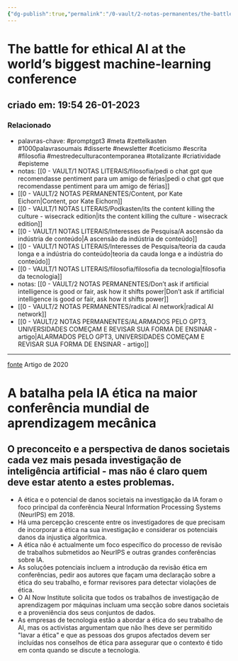 ```yaml
---
{"dg-publish":true,"permalink":"/0-vault/2-notas-permanentes/the-battle-for-ethical-ai-at-the-worlds-biggest-machine-learning-conference/","tags":["permanente","promptgpt3","meta","zettelkasten","1000palavrasoumais","disserte","newsletter","ceticismo","escrita","filosofia","mestredeculturacontemporanea","totalizante","criatividade","episteme"],"dgHomeLink":true,"dgShowLocalGraph":true,"dgShowFileTree":true,"dgEnableSearch":true,"noteIcon":""}
---
```


# The battle for ethical AI at the world’s biggest machine-learning conference
## criado em: 19:54 26-01-2023

### Relacionado
- palavras-chave: #promptgpt3 #meta #zettelkasten #1000palavrasoumais #disserte #newsletter #ceticismo #escrita #filosofia #mestredeculturacontemporanea #totalizante #criatividade #episteme 
- notas: [[0 - VAULT/1 NOTAS LITERAIS/filosofia/pedi o chat gpt que recomendasse pentiment para um amigo de férias\|pedi o chat gpt que recomendasse pentiment para um amigo de férias]]
- [[0 - VAULT/2 NOTAS PERMANENTES/Content, por Kate Eichorn\|Content, por Kate Eichorn]]
- [[0 - VAULT/1 NOTAS LITERAIS/Podkasten/its the content killing the culture - wisecrack edition\|its the content killing the culture - wisecrack edition]]
- [[0 - VAULT/1 NOTAS LITERAIS/Interesses de Pesquisa/A ascensão da indústria de conteúdo\|A ascensão da indústria de conteúdo]]
- [[0 - VAULT/1 NOTAS LITERAIS/Interesses de Pesquisa/teoria da cauda longa e a indústria do conteúdo\|teoria da cauda longa e a indústria do conteúdo]]
- [[0 - VAULT/1 NOTAS LITERAIS/filosofia/filosofia da tecnologia\|filosofia da tecnologia]]
- notas: [[0 - VAULT/2 NOTAS PERMANENTES/Don’t ask if artificial intelligence is good or fair, ask how it shifts power\|Don’t ask if artificial intelligence is good or fair, ask how it shifts power]]
- [[0 - VAULT/2 NOTAS PERMANENTES/radical AI network\|radical AI network]]
- [[0 - VAULT/2 NOTAS PERMANENTES/ALARMADOS PELO GPT3, UNIVERSIDADES COMEÇAM E REVISAR SUA FORMA DE ENSINAR - artigo\|ALARMADOS PELO GPT3, UNIVERSIDADES COMEÇAM E REVISAR SUA FORMA DE ENSINAR - artigo]]
---
[fonte](https://www.nature.com/articles/d41586-020-00160-y)
Artigo de 2020

# A batalha pela IA ética na maior conferência mundial de aprendizagem mecânica

## O preconceito e a perspectiva de danos societais cada vez mais pesada investigação de inteligência artificial - mas não é claro quem deve estar atento a estes problemas.

- A ética e o potencial de danos societais na investigação da IA foram o foco principal da conferência Neural Information Processing Systems (NeurIPS) em 2018. 
- Há uma percepção crescente entre os investigadores de que precisam de incorporar a ética na sua investigação e considerar os potenciais danos da injustiça algorítmica. 
- A ética não é actualmente um foco específico do processo de revisão de trabalhos submetidos ao NeurIPS e outras grandes conferências sobre IA. 
- As soluções potenciais incluem a introdução da revisão ética em conferências, pedir aos autores que façam uma declaração sobre a ética do seu trabalho, e formar revisores para detectar violações de ética. 
- O AI Now Institute solicita que todos os trabalhos de investigação de aprendizagem por máquinas incluam uma secção sobre danos societais e a proveniência dos seus conjuntos de dados. 
- As empresas de tecnologia estão a abordar a ética do seu trabalho de AI, mas os activistas argumentam que não lhes deve ser permitido "lavar a ética" e que as pessoas dos grupos afectados devem ser incluídas nos conselhos de ética para assegurar que o contexto é tido em conta quando se discute a tecnologia.

